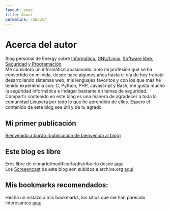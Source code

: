 ```yaml
---
layout: page
title: About
permalink: /about/
---
```

<div class="man-title">
<h1>Acerca del autor</h1>
</div>
<div class="manual-content">
Blog personal de Energy sobre <a href="https://es.wikipedia.org/wiki/Inform%C3%A1tica">Informática</a>, <a href="https://es.wikipedia.org/wiki/GNU/Linux">GNU/Linux</a>, <a href="https://www.gnu.org/philosophy/free-sw.es.html">Software libre</a>, <a href="https://es.wikipedia.org/wiki/Seguridad_inform%C3%A1tica">Seguridad</a> y<a href="https://es.wikipedia.org/wiki/Programaci%C3%B3n"> Programación</a>.
<br>
Me considero un informático apasionado, amo mi profesión que se ha convertido en mi vida, desde hace algunos años hasta el día de hoy trabajo desarrollando sistemas web, mis lenguajes favoritos y con los que más he tenido experiencia son: C, Python, PHP, Javascript y Bash, me gusta mucho la seguridad informática e indagar bastante en temas de seguridad. Compartir contenido en este blog es una manera de agradecer a toda la comunidad Linuxera por todo lo que he aprendido de ellos. Espero el contenido de este blog sea útil y de tu agrado.
<br>
<h2>Mi primer publicación</h2>
<a href="https://energy1011.github.io/monsterpenguin/blog/2016/11/28/first-blog-post.html">Bienvenido a bordo (publicación de bienvenida al blog)</a>

<h2>Este blog es libre</h2>
<p>
Eres libre de clonarlo/modificarlo/distribuirlo desde <a href="https://github.com/Energy1011/monsterpenguin">aquí</a>
<br>
Los <a href="https://energy1011.github.io/monsterpenguin/screencasting/">Screeencast</a> de este blog son subidos a archive.org <a href="https://archive.org/details/@monster_penguin">aquí</a>
<br>
<h2>
<!--
La razón por la cual uso redes/medios no libres:</h2>
Siempre he preferido utilizar los medios que más se apegan a la filosifía libre, pero necesitamos llegar a más gente, explicación <a href="">aquí</a>
-->

<h2>Mis bookmarks recomendados:</h2>
Hecha un vistazo a mis bookmarks, los sitios que me han parecido interesantes <a href="https://energy1011.github.io/monsterpenguin/bookmarks/">aquí</a>
<br>
<br>
<br>
